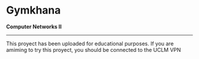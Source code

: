 Gymkhana
=========
**Computer Networks II**

***

This proyect has been uploaded for educational purposes. If you are amiming to try this proyect, you should be connected to the UCLM VPN
